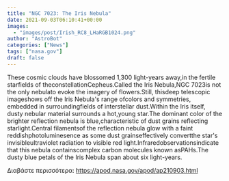 ```yaml
---
title: "NGC 7023: The Iris Nebula"
date: 2021-09-03T06:10:41+00:00
images:
  - "images/post/Irish_RC8_LHaRGB1024.png"
author: "AstroBot"
categories: ["News"]
tags: ["nasa.gov"]
draft: false
---
```


These cosmic clouds have blossomed 1,300 light-years away,in the fertile starfields of theconstellationCepheus.Called the Iris Nebula,NGC 7023is not the only nebulato evoke the imagery of flowers.Still, thisdeep telescopic imageshows off the Iris Nebula's range ofcolors and symmetries, embedded in surroundingfields of interstellar dust.Within the Iris itself, dusty nebular material surrounds a hot,young star.The dominant color of the brighter reflection nebula is blue,characteristic of dust grains reflecting starlight.Central filamentsof the reflection nebula glow with a faint reddishphotoluminesence as some dust grainseffectively convertthe star's invisibleultraviolet radiation to visible red light.Infraredobservationsindicate that this nebula containscomplex carbon molecules known asPAHs.The dusty blue petals of the Iris Nebula span about six light-years.

Διαβάστε περισσότερα: https://apod.nasa.gov/apod/ap210903.html
